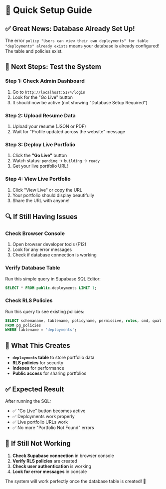 # 🚀 Quick Setup Guide

## ✅ Great News: Database Already Set Up!

The error `policy "Users can view their own deployments" for table "deployments" already exists` means your database is already configured! The table and policies exist.

## 🎯 Next Steps: Test the System

### **Step 1: Check Admin Dashboard**
1. Go to `http://localhost:5174/login`
2. Look for the "Go Live" button
3. It should now be active (not showing "Database Setup Required")

### **Step 2: Upload Resume Data**
1. Upload your resume (JSON or PDF)
2. Wait for "Profile updated across the website" message

### **Step 3: Deploy Live Portfolio**
1. Click the **"Go Live"** button
2. Watch status: `pending` → `building` → `ready`
3. Get your live portfolio URL!

### **Step 4: View Live Portfolio**
1. Click "View Live" or copy the URL
2. Your portfolio should display beautifully
3. Share the URL with anyone!

## 🔍 If Still Having Issues

### **Check Browser Console**
1. Open browser developer tools (F12)
2. Look for any error messages
3. Check if database connection is working

### **Verify Database Table**
Run this simple query in Supabase SQL Editor:
```sql
SELECT * FROM public.deployments LIMIT 1;
```

### **Check RLS Policies**
Run this query to see existing policies:
```sql
SELECT schemaname, tablename, policyname, permissive, roles, cmd, qual 
FROM pg_policies 
WHERE tablename = 'deployments';
```

## 🎯 What This Creates

- **`deployments` table** to store portfolio data
- **RLS policies** for security
- **Indexes** for performance
- **Public access** for sharing portfolios

## ✅ Expected Result

After running the SQL:
- ✅ "Go Live" button becomes active
- ✅ Deployments work properly
- ✅ Live portfolio URLs work
- ✅ No more "Portfolio Not Found" errors

## 🚨 If Still Not Working

1. **Check Supabase connection** in browser console
2. **Verify RLS policies** are created
3. **Check user authentication** is working
4. **Look for error messages** in console

The system will work perfectly once the database table is created! 🎉
